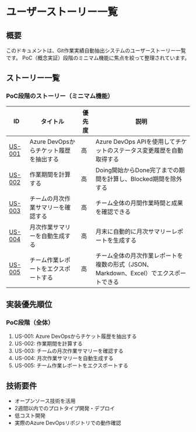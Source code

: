 # ユーザーストーリー一覧

## 概要
このドキュメントは、Git作業実績自動抽出システムのユーザーストーリー一覧です。
PoC（概念実証）段階のミニマム機能に焦点を絞って整理されています。

## ストーリー一覧

### PoC段階のストーリー（ミニマム機能）

| ID | タイトル | 優先度 | 説明 |
|---|---|---|---|
| [US-001](./US-001.md) | Azure DevOpsからチケット履歴を抽出する | 高 | Azure DevOps APIを使用してチケットのステータス変更履歴を自動取得する |
| [US-002](./US-002.md) | 作業期間を計算する | 高 | Doing開始からDone完了までの期間を計算し、Blocked期間を除外する |
| [US-003](./US-003.md) | チームの月次作業サマリーを確認する | 高 | チーム全体の月間作業時間と成果を確認できる |
| [US-004](./US-004.md) | 月次作業サマリーを自動生成する | 高 | 月末に自動的に月次サマリーレポートを生成する |
| [US-005](./US-005.md) | チーム作業レポートをエクスポートする | 高 | チーム全体の月次作業レポートを複数の形式（JSON、Markdown、Excel）でエクスポートできる |

## 実装優先順位

### PoC段階（全体）
1. US-001: Azure DevOpsからチケット履歴を抽出する
2. US-002: 作業期間を計算する
3. US-003: チームの月次作業サマリーを確認する
4. US-004: 月次作業サマリーを自動生成する
5. US-005: チーム作業レポートをエクスポートする

## 技術要件
- オープンソース技術を活用
- 2週間以内でのプロトタイプ開発・デプロイ
- 低コスト開発
- 実際のAzure DevOpsリポジトリでの動作確認